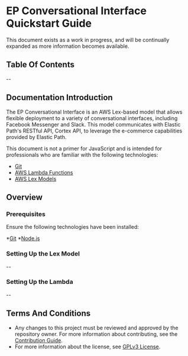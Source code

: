 # EP Conversational Interface Quickstart Guide
This document exists as a work in progress, and will be continually expanded as more information becomes available.

## Table Of Contents
--

## Documentation Introduction
The EP Conversational Interface is an AWS Lex-based model that allows flexible deployment to a variety of conversational interfaces, including Facebook Messenger and Slack. This model communicates with Elastic Path's RESTful API, Cortex API, to leverage the e-commerce capabilities provided by Elastic Path.

This document is not a primer for JavaScript and is intended for professionals who are familiar with the following technologies:
* [Git](https://git-scm.com/downloads)
* [AWS Lambda Functions](https://aws.amazon.com/lambda/)
* [AWS Lex Models](https://aws.amazon.com/lex/)

## Overview

### Prerequisites
Ensure the following technologies have been installed:

*[Git](https://git-scm.com/downloads)
*[Node.js](https://nodejs.org/en/download/)

### Setting Up the Lex Model
--

### Setting Up the Lambda
--


## Terms And Conditions
- Any changes to this project must be reviewed and approved by the repository owner. For more information about contributing, see the [Contribution Guide](https://github.com/elasticpath/facebook-chat/blob/master/.github/CONTRIBUTING.md).
- For more information about the license, see [GPLv3 License](https://github.com/elasticpath/facebook-chat/blob/master/LICENSE).